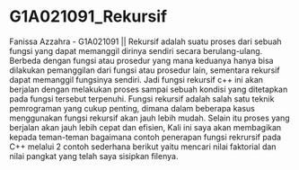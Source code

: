 # G1A021091_Rekursif
Fanissa Azzahra - G1A021091 || Rekursif adalah suatu proses dari sebuah fungsi yang dapat memanggil dirinya sendiri secara berulang-ulang. Berbeda dengan fungsi atau prosedur yang mana keduanya hanya bisa dilakukan pemanggilan dari fungsi atau prosedur lain, sementara rekursif dapat memanggil fungsinya sendiri. Jadi fungsi rekursif c++ ini akan berjalan dengan melakukan proses sampai sebuah kondisi yang ditetapkan pada fungsi tersebut terpenuhi. Fungsi rekursif adalah salah satu teknik pemrograman yang cukup penting, dimana dalam beberapa kasus menggunakan fungsi rekursif akan jauh lebih mudah. Selain itu proses yang berjalan akan jauh lebih cepat dan efisien, Kali ini saya akan membagikan kepada teman-teman bagaimana contoh penerapan fungsi rekrursif pada C++ melalui 2 contoh sederhana berikut yaitu mencari nilai faktorial dan nilai pangkat yang telah saya sisipkan filenya. 
